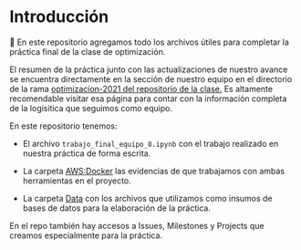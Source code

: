 # Introducción

:wave: En este repositorio agregamos todo los archivos útiles para completar la práctica final de la clase de optimización.

El resumen de la práctica junto con las actualizaciones de nuestro avance se encuentra directamente en la sección de nuestro equipo en el directorio de la rama [optimizacion-2021 del repositorio de la clase.](https://github.com/ITAM-DS/analisis-numerico-computo-cientifico/tree/optimizacion-2021/proyecto_final/proyectos/equipos/equipo_8) Es altamente recomendable visitar esa página para contar con la información completa de la logísitica que seguimos como equipo. 

En este repositorio tenemos:

* El archivo `trabajo_final_equipo_8.ipynb` con el trabajo realizado en nuestra práctica de forma escrita.

* La carpeta [AWS:Docker](https://github.com/kennyldc/proyecto_final_opt21_eq8/tree/main/AWS:Docker) las evidencias de que trabajamos con ambas herramientas en el proyecto. 

* La carpeta [Data](Data) con los archivos que utilizamos como insumos de bases de datos para la elaboración de la práctica.

En el repo también hay accesos a Issues, Milestones y Projects que creamos especialmente para la práctica.
